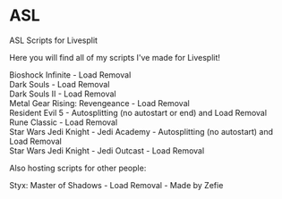 # ASL
ASL Scripts for Livesplit

Here you will find all of my scripts I've made for Livesplit!

Bioshock Infinite - Load Removal  
Dark Souls - Load Removal  
Dark Souls II - Load Removal  
Metal Gear Rising: Revengeance - Load Removal  
Resident Evil 5 - Autosplitting (no autostart or end) and Load Removal  
Rune Classic - Load Removal  
Star Wars Jedi Knight - Jedi Academy - Autosplitting (no autostart) and Load Removal  
Star Wars Jedi Knight - Jedi Outcast - Load Removal  

Also hosting scripts for other people:

Styx: Master of Shadows - Load Removal - Made by Zefie  
